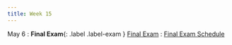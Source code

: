 ```yaml
---
title: Week 15
---
```


May 6
: **Final Exam**{: .label .label-exam } [Final Exam](gradproject) : [Final Exam Schedule](https://www.tntech.edu/records/finalexamschedules.php)

